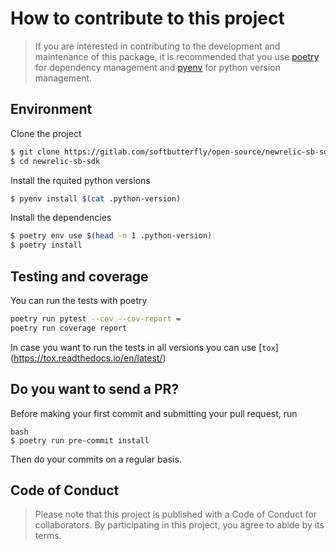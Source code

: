 # How to contribute to this project

> If you are interested in contributing to the development and maintenance of this package, it is recommended that you use [poetry](https://poetry.eustace.io) for dependency management and [pyenv](https://github.com/pyenv/pyenv) for python version management.

## Environment

Clone the project

```bash
$ git clone https://gitlab.com/softbutterfly/open-source/newrelic-sb-sdk.git
$ cd newrelic-sb-sdk
```

Install the rquited python versions

```bash
$ pyenv install $(cat .python-version)
```

Install the dependencies

```bash
$ poetry env use $(head -n 1 .python-version)
$ poetry install
```

## Testing and coverage

You can run the tests with poetry

```bash
poetry run pytest --cov --cov-report =
poetry run coverage report
```

In case you want to run the tests in all versions you can use [`tox`] (https://tox.readthedocs.io/en/latest/)

## Do you want to send a PR?

Before making your first commit and submitting your pull request, run

```
bash
$ poetry run pre-commit install
```

Then do your commits on a regular basis.

## Code of Conduct

> Please note that this project is published with a Code of Conduct for collaborators. By participating in this project, you agree to abide by its terms.
